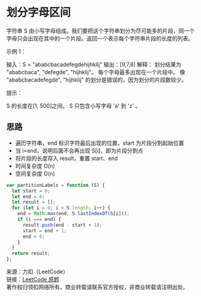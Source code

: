 # 划分字母区间

字符串 S 由小写字母组成。我们要把这个字符串划分为尽可能多的片段，同一个字母只会出现在其中的一个片段。返回一个表示每个字符串片段的长度的列表。

示例 1：

输入：S = "ababcbacadefegdehijhklij"
输出：[9,7,8]
解释：
划分结果为 "ababcbaca", "defegde", "hijhklij"。
每个字母最多出现在一个片段中。
像 "ababcbacadefegde", "hijhklij" 的划分是错误的，因为划分的片段数较少。

提示：

S 的长度在[1, 500]之间。
S 只包含小写字母 'a' 到 'z' 。

## 思路

- 遍历字符串，end 标识字符最后出现的位置，start 为片段分割起始位置
- 当 i=end，说明后面不会再出现 S[i]，即为片段分割点
- 将片段的长度存入 result，重置 start、end
- 时间复杂度 O(n)
- 空间复杂度 O(n)

```js
var partitionLabels = function (S) {
  let start = 0;
  let end = 0;
  let result = [];
  for (let i = 0; i < S.length; i++) {
    end = Math.max(end, S.lastIndexOf(S[i]));
    if (i === end) {
      result.push(end - start + 1);
      start = end + 1;
      end = 0;
    }
  }
  return result;
};
```

来源：力扣（LeetCode）  
链接：[LeetCode 原题](https://leetcode-cn.com/problems/partition-labels)  
著作权归领扣网络所有。商业转载请联系官方授权，非商业转载请注明出处。
